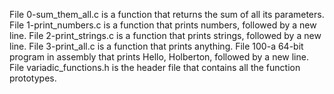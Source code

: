 File 0-sum_them_all.c is a function that returns the sum of all its parameters.
File 1-print_numbers.c is a function that prints numbers, followed by a new line.
File 2-print_strings.c is a function that prints strings, followed by a new line.
File 3-print_all.c is a function that prints anything.
File 100-a 64-bit program in assembly that prints Hello, Holberton, followed by a new line.
File variadic_functions.h is the header file that contains all the function prototypes.